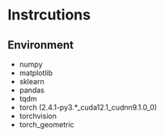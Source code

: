 # Instrcutions

## Environment

- numpy
- matplotlib
- sklearn
- pandas
- tqdm
- torch (2.4.1-py3.*_cuda12.1_cudnn9.1.0_0)
- torchvision
- torch_geometric